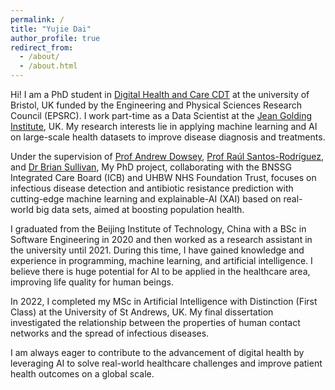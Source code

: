 ```yaml
---
permalink: /
title: "Yujie Dai"
author_profile: true
redirect_from: 
  - /about/
  - /about.html
---
```



Hi! I am a PhD student in [Digital Health and Care CDT](https://www.bristol.ac.uk/cdt/digital-health/) at the university of Bristol, UK funded by the Engineering and Physical Sciences Research Council (EPSRC). I work part-time as a Data Scientist at the [Jean Golding Institute](https://www.bristol.ac.uk/golding/), UK. My research interests lie in applying machine learning and AI on large-scale health datasets to improve disease diagnosis and treatments.

Under the supervision of [Prof Andrew Dowsey](https://research-information.bris.ac.uk/en/persons/andrew-dowsey), [Prof Raúl Santos-Rodríguez](https://www.raulsantosrodriguez.com/), and [Dr Brian Sullivan](https://scholar.google.com/citations?user=ea-0yoMAAAAJ&hl=en), My PhD project, collaborating with the BNSSG Integrated Care Board (ICB) and UHBW NHS Foundation Trust, focuses on infectious disease detection and antibiotic resistance prediction with cutting-edge machine learning and explainable-AI (XAI) based on real-world big data sets, aimed at boosting population health. 

I graduated from the Beijing Institute of Technology, China with a BSc in Software Engineering in 2020 and then worked as a research assistant in the university until 2021. During this time, I have gained knowledge and experience in programming, machine learning, and artificial intelligence. I believe there is huge potential for AI to be applied in the healthcare area, improving life quality for human beings.

In 2022, I completed my MSc in Artificial Intelligence with Distinction (First Class) at the University of St Andrews, UK. My final dissertation investigated the relationship between the properties of human contact networks and the spread of infectious diseases.

I am always eager to contribute to the advancement of digital health by leveraging AI to solve real-world healthcare challenges and improve patient health outcomes on a global scale.

